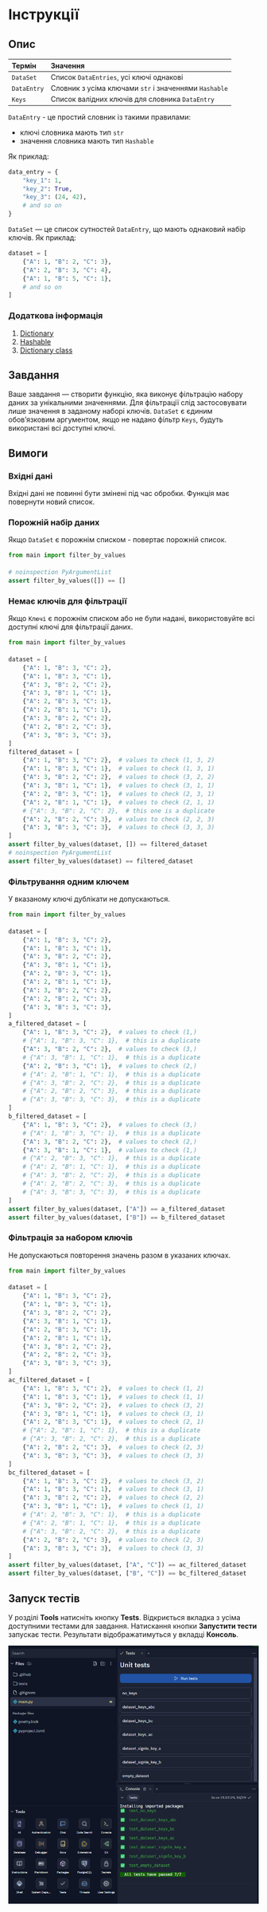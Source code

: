# Інструкції

## Опис

| Термін      | Значення                                              |
| :---------- | :---------------------------------------------------- |
| `DataSet`   | Список `DataEntries`, усі ключі однакові              |
| `DataEntry` | Словник з усіма ключами `str` і значеннями `Hashable` |
| `Keys`      | Список валідних ключів для словника `DataEntry`       |

`DataEntry` - це простий словник із такими правилами:

- ключі словника мають тип `str`
- значення словника мають тип `Hashable`

Як приклад:

```python
data_entry = {
    "key_1": 1,
    "key_2": True,
    "key_3": (24, 42),
    # and so on
}
```

`DataSet` — це список сутностей `DataEntry`, що мають однаковий набір ключів. Як приклад:

```python
dataset = [
    {"A": 1, "B": 2, "C": 3},
    {"A": 2, "B": 3, "C": 4},
    {"A": 1, "B": 5, "C": 1},
    # and so on
]
```

### Додаткова інформація

1. [Dictionary](https://docs.python.org/3/glossary.html#term-dictionary)
2. [Hashable](https://docs.python.org/3/glossary.html#term-hashable)
3. [Dictionary class](https://docs.python.org/3/library/stdtypes.html#dict)

## Завдання

Ваше завдання — створити функцію, яка виконує фільтрацію набору даних за унікальними значеннями. Для фільтрації слід застосовувати лише значення в заданому наборі ключів.
`DataSet` є єдиним обов’язковим аргументом, якщо не надано фільтр `Keys`,
будуть використані всі доступні ключі.

## Вимоги

### Вхідні дані

Вхідні дані не повинні бути змінені під час обробки.
Функція має повернути новий список.

### Порожній набір даних

Якщо `DataSet` є порожнім списком - повертає порожній список.

```python
from main import filter_by_values

# noinspection PyArgumentList
assert filter_by_values([]) == []
```

### Немає ключів для фільтрації

Якщо `Ключі` є порожнім списком або не були надані, використовуйте всі доступні ключі
для фільтрації даних.

```python
from main import filter_by_values

dataset = [
    {"A": 1, "B": 3, "C": 2},
    {"A": 1, "B": 3, "C": 1},
    {"A": 3, "B": 2, "C": 2},
    {"A": 3, "B": 1, "C": 1},
    {"A": 2, "B": 3, "C": 1},
    {"A": 2, "B": 1, "C": 1},
    {"A": 3, "B": 2, "C": 2},
    {"A": 2, "B": 2, "C": 3},
    {"A": 3, "B": 3, "C": 3},
]
filtered_dataset = [
    {"A": 1, "B": 3, "C": 2},  # values to check (1, 3, 2)
    {"A": 1, "B": 3, "C": 1},  # values to check (1, 3, 1)
    {"A": 3, "B": 2, "C": 2},  # values to check (3, 2, 2)
    {"A": 3, "B": 1, "C": 1},  # values to check (3, 1, 1)
    {"A": 2, "B": 3, "C": 1},  # values to check (2, 3, 1)
    {"A": 2, "B": 1, "C": 1},  # values to check (2, 1, 1)
    # {"A": 3, "B": 2, "C": 2},  # this one is a duplicate
    {"A": 2, "B": 2, "C": 3},  # values to check (2, 2, 3)
    {"A": 3, "B": 3, "C": 3},  # values to check (3, 3, 3)
]
assert filter_by_values(dataset, []) == filtered_dataset
# noinspection PyArgumentList
assert filter_by_values(dataset) == filtered_dataset
```

### Фільтрування одним ключем

У вказаному ключі дублікати не допускаються.

```python
from main import filter_by_values

dataset = [
    {"A": 1, "B": 3, "C": 2},
    {"A": 1, "B": 3, "C": 1},
    {"A": 3, "B": 2, "C": 2},
    {"A": 3, "B": 1, "C": 1},
    {"A": 2, "B": 3, "C": 1},
    {"A": 2, "B": 1, "C": 1},
    {"A": 3, "B": 2, "C": 2},
    {"A": 2, "B": 2, "C": 3},
    {"A": 3, "B": 3, "C": 3},
]
a_filtered_dataset = [
    {"A": 1, "B": 3, "C": 2},  # values to check (1,)
    # {"A": 1, "B": 3, "C": 1},  # this is a duplicate
    {"A": 3, "B": 2, "C": 2},  # values to check (3,)
    # {"A": 3, "B": 1, "C": 1},  # this is a duplicate
    {"A": 2, "B": 3, "C": 1},  # values to check (2,)
    # {"A": 2, "B": 1, "C": 1},  # this is a duplicate
    # {"A": 3, "B": 2, "C": 2},  # this is a duplicate
    # {"A": 2, "B": 2, "C": 3},  # this is a duplicate
    # {"A": 3, "B": 3, "C": 3},  # this is a duplicate
]
b_filtered_dataset = [
    {"A": 1, "B": 3, "C": 2},  # values to check (3,)
    # {"A": 1, "B": 3, "C": 1},  # this is a duplicate
    {"A": 3, "B": 2, "C": 2},  # values to check (2,)
    {"A": 3, "B": 1, "C": 1},  # values to check (1,)
    # {"A": 2, "B": 3, "C": 1},  # this is a duplicate
    # {"A": 2, "B": 1, "C": 1},  # this is a duplicate
    # {"A": 3, "B": 2, "C": 2},  # this is a duplicate
    # {"A": 2, "B": 2, "C": 3},  # this is a duplicate
    # {"A": 3, "B": 3, "C": 3},  # this is a duplicate
]
assert filter_by_values(dataset, ["A"]) == a_filtered_dataset
assert filter_by_values(dataset, ["B"]) == b_filtered_dataset
```

### Фільтрація за набором ключів

Не допускаються повторення значень разом в указаних ключах.

```python
from main import filter_by_values

dataset = [
    {"A": 1, "B": 3, "C": 2},
    {"A": 1, "B": 3, "C": 1},
    {"A": 3, "B": 2, "C": 2},
    {"A": 3, "B": 1, "C": 1},
    {"A": 2, "B": 3, "C": 1},
    {"A": 2, "B": 1, "C": 1},
    {"A": 3, "B": 2, "C": 2},
    {"A": 2, "B": 2, "C": 3},
    {"A": 3, "B": 3, "C": 3},
]
ac_filtered_dataset = [
    {"A": 1, "B": 3, "C": 2},  # values to check (1, 2)
    {"A": 1, "B": 3, "C": 1},  # values to check (1, 1)
    {"A": 3, "B": 2, "C": 2},  # values to check (3, 2)
    {"A": 3, "B": 1, "C": 1},  # values to check (3, 1)
    {"A": 2, "B": 3, "C": 1},  # values to check (2, 1)
    # {"A": 2, "B": 1, "C": 1},  # this is a duplicate
    # {"A": 3, "B": 2, "C": 2},  # this is a duplicate
    {"A": 2, "B": 2, "C": 3},  # values to check (2, 3)
    {"A": 3, "B": 3, "C": 3},  # values to check (3, 3)
]
bc_filtered_dataset = [
    {"A": 1, "B": 3, "C": 2},  # values to check (3, 2)
    {"A": 1, "B": 3, "C": 1},  # values to check (3, 1)
    {"A": 3, "B": 2, "C": 2},  # values to check (2, 2)
    {"A": 3, "B": 1, "C": 1},  # values to check (1, 1)
    # {"A": 2, "B": 3, "C": 1},  # this is a duplicate
    # {"A": 2, "B": 1, "C": 1},  # this is a duplicate
    # {"A": 3, "B": 2, "C": 2},  # this is a duplicate
    {"A": 2, "B": 2, "C": 3},  # values to check (2, 3)
    {"A": 3, "B": 3, "C": 3},  # values to check (3, 3)
]
assert filter_by_values(dataset, ["A", "C"]) == ac_filtered_dataset
assert filter_by_values(dataset, ["B", "C"]) == bc_filtered_dataset
```

## Запуск тестів

У розділі **Tools** натисніть кнопку **Tests**.
Відкриється вкладка з усіма доступними тестами для завдання.
Натискання кнопки **Запустити тести** запускає тести.
Результати відображатимуться у вкладці **Консоль**.

![](../../.lesson/assets/tests-passed.png)
